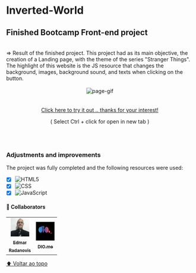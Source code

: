 # Inverted-World

<h2>Finished Bootcamp Front-end project</h2>
<br>
=> Result of the finished project. This project had as its main objective, the creation of a Landing page, with the theme of the series "Stranger Things".
   The highlight of this website is the JS resource that changes the background, images, background sound, and texts when clicking on the button.
<br>
<br>
<div align="center">
<img alt="page-gif" width="1000px" src="assets/images/github/readme_gif.gif">
</div>

<br>
<br>

<div align="center">
 <a href="https://ed-radanovis.github.io/Inverted-World/" >Click here to try it out .. thanks for your interest!</a>
 <p>( Select Ctrl + click for open in new tab )</p>
</div>

 <br>
 <br>


### Adjustments and improvements

The project was fully completed and the following resources were used:

- [x] ![HTML5](https://img.shields.io/badge/-HTML5-333333?style=flat&logo=HTML5)
- [x] ![CSS](https://img.shields.io/badge/-CSS-333333?style=flat&logo=CSS3&logoColor=1572B6)
- [x] ![JavaScript](https://img.shields.io/badge/-JavaScript-333333?style=flat&logo=javascript)

#### 🤝 Collaborators

<table>
  <tr>
    <td align="center">
      <a href="https://www.linkedin.com/in/edmar-radanovis-0130b611a/">
        <img src="assets/images/github/foto perfil (5).jpeg" width="50px;" alt="Foto de Edmar Radanovis"/><br>
        <sub>
          <b>Edmar<br>Radanovis</b>
        </sub>
      </a>
    </td>
    <td align="center">
       <a href="https://www.dio.me/">
        <img src="assets/images/github/logodio.jpg" width="50px;" height="50px;" alt="Logo DIO.me"/><br>
        <sub>
          <b>DIO.me</b>
        </sub>
      </a>
  </tr>
</table>

[⬆ Voltar ao topo](#inverted-world)<br>

